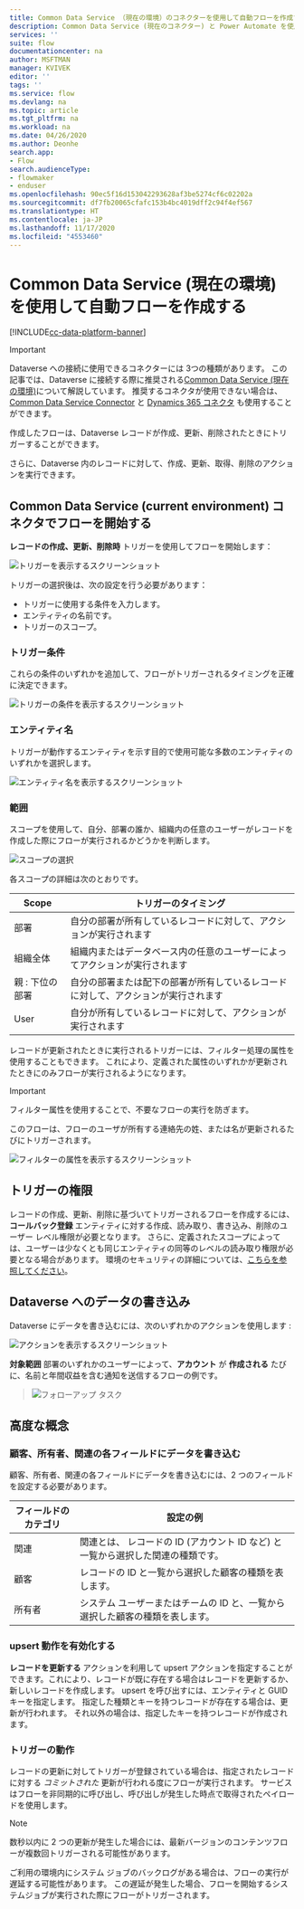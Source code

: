 ```yaml
---
title: Common Data Service （現在の環境）のコネクターを使用して自動フローを作成する| Microsoft Docs
description: Common Data Service (現在のコネクター) と Power Automate を使用してワークフローを作成する
services: ''
suite: flow
documentationcenter: na
author: MSFTMAN
manager: KVIVEK
editor: ''
tags: ''
ms.service: flow
ms.devlang: na
ms.topic: article
ms.tgt_pltfrm: na
ms.workload: na
ms.date: 04/26/2020
ms.author: Deonhe
search.app:
- Flow
search.audienceType:
- flowmaker
- enduser
ms.openlocfilehash: 90ec5f16d153042293628af3be5274cf6c02202a
ms.sourcegitcommit: df7fb20065cfafc153b4bc4019dff2c94f4ef567
ms.translationtype: HT
ms.contentlocale: ja-JP
ms.lasthandoff: 11/17/2020
ms.locfileid: "4553460"
---
```

# <a name="create-an-automated-flow-by-using-common-data-service-current-environment-connector"></a>Common Data Service (現在の環境) を使用して自動フローを作成する

[!INCLUDE[cc-data-platform-banner](./includes/cc-data-platform-banner.md)]

>[!IMPORTANT]
>Dataverse への接続に使用できるコネクターには 3つの種類があります。 この記事では、Dataverse に接続する際に推奨される[Common Data Service (現在の環境)](./connection-cds.md)について解説しています。 推奨するコネクタが使用できない場合は、[Common Data Service Connector](./connection-cds.md) と [Dynamics 365 コネクタ](https://docs.microsoft.com/connectors/dynamicscrmonline/) も使用することができます。


作成したフローは、Dataverse レコードが作成、更新、削除されたときにトリガーすることができます。

さらに、Dataverse 内のレコードに対して、作成、更新、取得、削除のアクションを実行できます。

## <a name="initiate-a-flow-with-common-data-service-current-environment-connector"></a>Common Data Service (current environment) コネクタでフローを開始する

**レコードの作成、更新、削除時** トリガーを使用してフローを開始します：

   ![トリガーを表示するスクリーンショット](./media/cds-connector-native/native-trigger.png)

トリガーの選択後は、次の設定を行う必要があります：

- トリガーに使用する条件を入力します。
- エンティティの名前です。
- トリガーのスコープ。

### <a name="trigger-condition"></a>トリガー条件

これらの条件のいずれかを追加して、フローがトリガーされるタイミングを正確に決定できます。

   ![トリガーの条件を表示するスクリーンショット](./media/cds-connector-native/trigger-conditions.png)

### <a name="the-entity-name"></a>エンティティ名

トリガーが動作するエンティティを示す目的で使用可能な多数のエンティティのいずれかを選択します。

   ![エンティティ名を表示するスクリーンショット](./media/cds-connector-native/entity-names.png)

### <a name="scope"></a>範囲

スコープを使用して、自分、部署の誰か、組織内の任意のユーザーがレコードを作成した際にフローが実行されるかどうかを判断します。

![スコープの選択](./media/cds-connector-native/scopes.png)

各スコープの詳細は次のとおりです。

|Scope|トリガーのタイミング|
| --- | --- |
|部署 |自分の部署が所有しているレコードに対して、アクションが実行されます|
|組織全体|組織内またはデータベース内の任意のユーザーによってアクションが実行されます|
|親 : 下位の部署|自分の部署または配下の部署が所有しているレコードに対して、アクションが実行されます|
|User|自分が所有しているレコードに対して、アクションが実行されます|


レコードが更新されたときに実行されるトリガーには、フィルター処理の属性を使用することもできます。 これにより、定義された属性のいずれかが更新されたときにのみフローが実行されるようになります。

> [!IMPORTANT]
> フィルター属性を使用することで、不要なフローの実行を防ぎます。

このフローは、フローのユーザが所有する連絡先の姓、または名が更新されるたびにトリガーされます。

![フィルターの属性を表示するスクリーンショット](./media/cds-connector-native/filtering-attributes.png)

## <a name="trigger-privileges"></a>トリガーの権限

レコードの作成、更新、削除に基づいてトリガーされるフローを作成するには、**コールバック登録** エンティティに対する作成、読み取り、書き込み、削除のユーザー レベル権限が必要となります。 さらに、定義されたスコープによっては、ユーザーは少なくとも同じエンティティの同等のレベルの読み取り権限が必要となる場合があります。  環境のセキュリティの詳細については、[こちらを参照してください](https://docs.microsoft.com/power-platform/admin/database-security)。

## <a name="write-data-into-dataverse"></a>Dataverse へのデータの書き込み

Dataverse にデータを書き込むには、次のいずれかのアクションを使用します :

![アクションを表示するスクリーンショット](./media/cds-connector-native/actions.png)

**対象範囲** 部署のいずれかのユーザーによって、**アカウント** が **作成される** たびに、名前と年間収益を含む通知を送信するフローの例です。

> ![フォローアップ タスク](./media/cds-connector-native/example-flow.png)

## <a name="advanced-concepts"></a>高度な概念

### <a name="write-data-into-customer-owner-and-regarding-fields"></a>顧客、所有者、関連の各フィールドにデータを書き込む

顧客、所有者、関連の各フィールドにデータを書き込むには、2 つのフィールドを設定する必要があります。

| フィールドのカテゴリ | 設定の例 |
| --- | --- |
| 関連 | 関連とは、 レコードの ID (アカウント ID など) と一覧から選択した関連の種類です。 |
| 顧客 | レコードの ID と一覧から選択した顧客の種類を表します。 |
| 所有者  | システム ユーザーまたはチームの ID と、一覧から選択した顧客の種類を表します。 |

### <a name="enable-upsert-behavior"></a>upsert 動作を有効化する

**レコードを更新する** アクションを利用して upsert アクションを指定することができます。これにより、レコードが既に存在する場合はレコードを更新するか、新しいレコードを作成します。 upsert を呼び出すには、エンティティと GUID キーを指定します。 指定した種類とキーを持つレコードが存在する場合は、更新が行われます。 それ以外の場合は、指定したキーを持つレコードが作成されます。

### <a name="trigger-behavior"></a>トリガーの動作

レコードの更新に対してトリガーが登録されている場合は、指定されたレコードに対する *コミットされた* 更新が行われる度にフローが実行されます。 サービスはフローを非同期的に呼び出し、呼び出しが発生した時点で取得されたペイロードを使用します。

> [!NOTE]
> 数秒以内に 2 つの更新が発生した場合には、最新バージョンのコンテンツフローが複数回トリガーされる可能性があります。

ご利用の環境内にシステム ジョブのバックログがある場合は、フローの実行が遅延する可能性があります。 この遅延が発生した場合、フローを開始するシステムジョブが実行された際にフローがトリガーされます。



